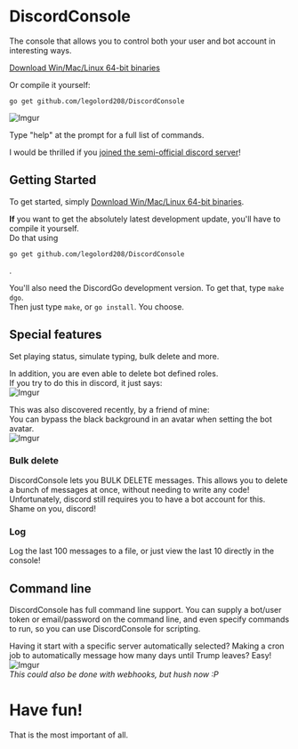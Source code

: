 # DiscordConsole
The console that allows you to control both your user and bot account in interesting ways.

[Download Win/Mac/Linux 64-bit binaries](https://github.com/LEGOlord208/DiscordConsole/releases)

Or compile it yourself:
```
go get github.com/legolord208/DiscordConsole
```

![Imgur](http://i.imgur.com/ilOhYGb.png)

Type "help" at the prompt for a full list of commands.

I would be thrilled if you [joined the semi-official discord server](https://discord.gg/xvQV8bT)!

## Getting Started
To get started, simply
[Download Win/Mac/Linux 64-bit binaries](https://github.com/LEGOlord208/DiscordConsole/releases).

**If** you want to get the absolutely latest development update, you'll have to compile it yourself.  
Do that using
```
go get github.com/legolord208/DiscordConsole
```
.

You'll also need the DiscordGo development version. To get that, type `make dgo`.  
Then just type `make`, or `go install`. You choose.

## Special features
Set playing status, simulate typing, bulk delete and more.

In addition, you are even able to delete bot defined roles.  
If you try to do this in discord, it just says:  
![Imgur](http://i.imgur.com/Ubr2OMZ.png)

This was also discovered recently, by a friend of mine:  
You can bypass the black background in an avatar when setting the bot avatar.  
![Imgur](http://i.imgur.com/Q0GQR8d.png)

### Bulk delete
DiscordConsole lets you BULK DELETE messages. This allows you to delete a bunch of messages at once, without needing to write any code!  
Unfortunately, discord still requires you to have a bot account for this. Shame on you, discord!  

### Log
Log the last 100 messages to a file, or just view the last 10 directly in the console!

## Command line
DiscordConsole has full command line support. You can supply a bot/user token or email/password on the command line, and even specify commands to run, so you can use DiscordConsole for scripting.

Having it start with a specific server automatically selected? Making a cron job to automatically message how many days until Trump leaves? Easy!  
![Imgur](http://i.imgur.com/2mst4pH.png)  
*This could also be done with webhooks, but hush now :P*

# Have fun!
That is the most important of all.
